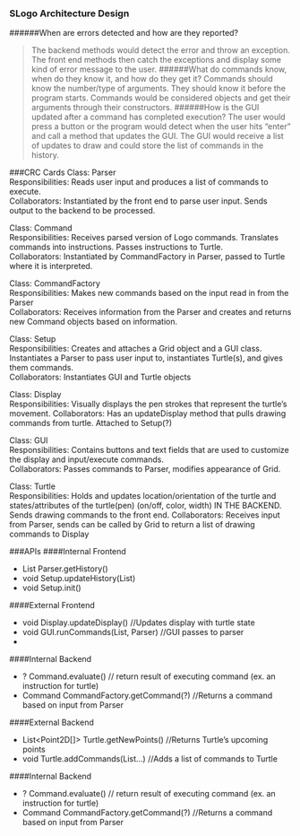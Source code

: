 ### SLogo Architecture Design
######When are errors detected and how are they reported?
> The backend methods would detect the error and throw an exception. The front end methods then catch the exceptions and display some kind of error message to the user.
######What do commands know, when do they know it, and how do they get it?
> Commands should know the number/type of arguments. They should know it before the program starts. Commands would be considered objects and get their arguments through their constructors.
######How is the GUI updated after a command has completed execution?
> The user would press a button or the program would detect when the user hits “enter” and call a method that updates the GUI. The GUI would receive a list of updates to draw and could store the list of commands in the history.

###CRC Cards
Class: Parser  
Responsibilities: Reads user input and produces a list of commands to execute.  
Collaborators: Instantiated by the front end to parse user input. Sends output to the backend to be processed.  

Class: Command  
Responsibilities: Receives parsed version of Logo commands. Translates commands into instructions. Passes instructions to Turtle.   
Collaborators: Instantiated by CommandFactory in Parser, passed to Turtle where it is interpreted.  

Class: CommandFactory  
Responsibilities: Makes new commands based on the input read in from the Parser  
Collaborators: Receives information from the Parser and creates and returns new Command objects based on information.  

Class: Setup  
Responsibilities: Creates and attaches a Grid object and a GUI class. Instantiates a Parser to pass user input to, instantiates Turtle(s), and gives them commands.  
Collaborators: Instantiates GUI and Turtle objects  

Class: Display  
Responsibilities: Visually displays the pen strokes that represent the turtle’s movement.
Collaborators: Has an updateDisplay method that pulls drawing commands from turtle. Attached to Setup(?)  

Class: GUI  
Responsibilities: Contains buttons and text fields that are used to customize the display and input/execute commands.  
Collaborators: Passes commands to Parser, modifies appearance of Grid.  

Class: Turtle  
Responsibilities: Holds and updates location/orientation of the turtle and states/attributes of the turtle(pen) (on/off, color, width) IN THE BACKEND. Sends drawing commands to the front end.
Collaborators: Receives input from Parser, sends can be called by Grid to return a list of drawing commands to Display  


###APIs
####Internal Frontend
* List<Command> Parser.getHistory()
* void Setup.updateHistory(List<Command>)
* void Setup.init() 

####External Frontend
* void Display.updateDisplay() //Updates display with turtle state
* void GUI.runCommands(List<String>, Parser) //GUI passes to parser
* 
####Internal Backend
* ? Command.evaluate() // return result of executing command (ex. an instruction for turtle)
* Command CommandFactory.getCommand(?) //Returns a command based on input from Parser

####External Backend
* List<Point2D[]> Turtle.getNewPoints() //Returns Turtle’s upcoming points
* void Turtle.addCommands(List<Command>...) //Adds a list of commands to Turtle

####Internal Backend
* ? Command.evaluate() // return result of executing command (ex. an instruction for turtle)
* Command CommandFactory.getCommand(?) //Returns a command based on input from Parser

